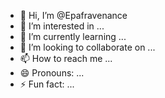 - 👋 Hi, I’m @Epafravenance
- 👀 I’m interested in ...
- 🌱 I’m currently learning ...
- 💞️ I’m looking to collaborate on ...
- 📫 How to reach me ...
- 😄 Pronouns: ...
- ⚡ Fun fact: ...

<!---
Epafravenance/Epafravenance is a ✨ special ✨ repository because its `README.md` (this file) appears on your GitHub profile.
You can click the Preview link to take a look at your changes.
--->
